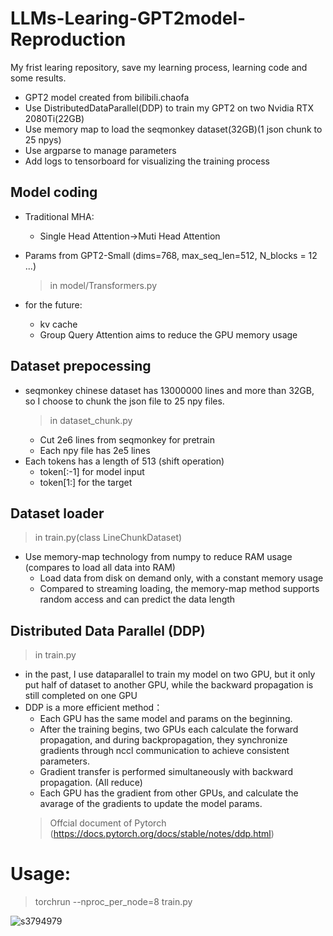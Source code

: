 # LLMs-Learing-GPT2model-Reproduction
My frist learing repository, save my learning process, learning code and some results.

- GPT2 model created from bilibili.chaofa
- Use DistributedDataParallel(DDP) to train my GPT2 on two Nvidia RTX 2080Ti(22GB)
- Use memory map to load the seqmonkey dataset(32GB)(1 json chunk to 25 npys)
- Use argparse to manage parameters
- Add logs to tensorboard for visualizing the training process

## Model coding
- Traditional MHA:
  - Single Head Attention->Muti Head Attention
  
- Params from GPT2-Small (dims=768, max_seq_len=512, N_blocks = 12 ...)
  > in model/Transformers.py

- for the future:
  - kv cache
  - Group Query Attention
  aims to reduce the GPU memory usage


## Dataset prepocessing
- seqmonkey chinese dataset has 13000000 lines and more than 32GB, so I choose to chunk the json file to 25 npy files.
  > in dataset_chunk.py
  - Cut 2e6 lines from seqmonkey for pretrain
  - Each npy file has 2e5 lines
- Each tokens has a length of 513 (shift operation)
  - token[:-1] for model input
  - token[1:] for the target

## Dataset loader
> in train.py(class LineChunkDataset)
- Use memory-map technology from numpy to reduce RAM usage (compares to load all data into RAM)
  - Load data from disk on demand only, with a constant memory usage
  - Compared to streaming loading, the memory-map method supports random access and can predict the data length
 
## Distributed Data Parallel (DDP)
> in train.py
- in the past, I use dataparallel to train my model on two GPU, but it only put half of dataset to another GPU, while the backward propagation is still completed on one GPU
- DDP is a more efficient method：
  - Each GPU has the same model and params on the beginning.
  - After the training begins, two GPUs each calculate the forward propagation, and during backpropagation, they synchronize gradients through nccl communication to achieve consistent parameters. 
  - Gradient transfer is performed simultaneously with backward propagation. (All reduce)
  - Each GPU has the gradient from other GPUs, and calculate the avarage of the gradients to update the model params.
  > Offcial document of Pytorch (https://docs.pytorch.org/docs/stable/notes/ddp.html)


# Usage:
> torchrun --nproc_per_node=8 train.py


![s3794979](https://github.com/user-attachments/assets/fd161ec4-a700-4c40-be3c-33478ae8b037)
